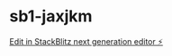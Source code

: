 # sb1-jaxjkm

[Edit in StackBlitz next generation editor ⚡️](https://stackblitz.com/~/github.com/w-delgadov/sb1-jaxjkm)
